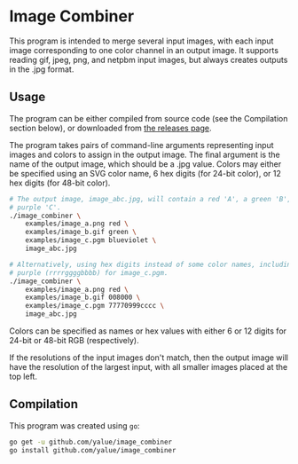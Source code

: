Image Combiner
==============

This program is intended to merge several input images, with each input image
corresponding to one color channel in an output image. It supports reading
gif, jpeg, png, and netpbm input images, but always creates outputs in the .jpg
format.

Usage
-----

The program can be either compiled from source code (see the Compilation
section below), or downloaded from [the releases page](https://github.com/yalue/image_combiner/releases).

The program takes pairs of command-line arguments representing input images and
colors to assign in the output image. The final argument is the name of the
output image, which should be a .jpg value.  Colors may either be specified
using an SVG color name, 6 hex digits (for 24-bit color), or 12 hex digits
(for 48-bit color).

```bash
# The output image, image_abc.jpg, will contain a red 'A', a green 'B', and a
# purple 'C'.
./image_combiner \
    examples/image_a.png red \
    examples/image_b.gif green \
    examples/image_c.pgm blueviolet \
    image_abc.jpg

# Alternatively, using hex digits instead of some color names, including 48-bit
# purple (rrrrggggbbbb) for image_c.pgm.
./image_combiner \
    examples/image_a.png red \
    examples/image_b.gif 008000 \
    examples/image_c.pgm 77770999cccc \
    image_abc.jpg
```

Colors can be specified as names or hex values with either 6 or 12 digits for
24-bit or 48-bit RGB (respectively).

If the resolutions of the input images don't match, then the output image will
have the resolution of the largest input, with all smaller images placed at the
top left.

Compilation
-----------

This program was created using `go`:

```bash
go get -u github.com/yalue/image_combiner
go install github.com/yalue/image_combiner
```
